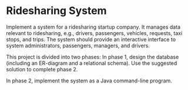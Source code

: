 # Ridesharing System

Implement a system for a ridesharing startup company. It manages data relevant to ridesharing, e.g., drivers, passengers, vehicles, requests, taxi stops, and trips. The system should provide an interactive interface to system administrators, passengers, managers, and drivers.

This project is divided into two phases:
In phase 1, design the database (including an ER-diagram and a relational schema). Use the suggested solution to complete phase 2.

In phase 2, implement the system as a Java command-line program.

